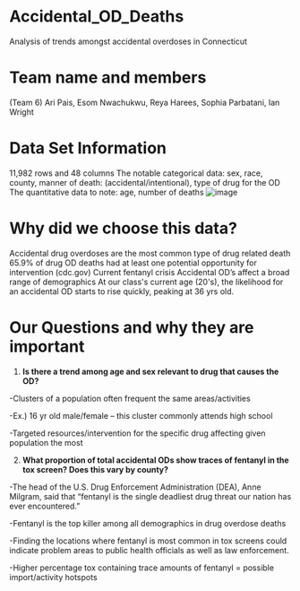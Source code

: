 # Accidental_OD_Deaths
Analysis of trends amongst accidental overdoses in Connecticut
# Team name and members
(Team 6) Ari Pais, Esom Nwachukwu, Reya Harees, Sophia Parbatani, Ian Wright
# Data Set Information
11,982 rows and 48 columns
The notable categorical data: sex, race, county, manner of death: (accidental/intentional), type of drug for the OD
The quantitative data to note: age, number of deaths
![image](https://github.com/user-attachments/assets/13d01148-403b-4a23-8df4-c41cde18f6a3)
# Why did we choose this data?
Accidental drug overdoses are the most common type of drug related death
65.9% of drug OD deaths had at least one potential opportunity for intervention (cdc.gov)
Current fentanyl crisis
Accidental OD’s affect a broad range of demographics
At our class's current age (20's), the likelihood for an accidental OD starts to rise quickly, peaking at 36 yrs old.
# Our Questions and why they are important
1) __Is there a trend among age and sex relevant to drug that causes the OD?__
	
 -Clusters of a population often frequent the same areas/activities

-Ex.) 16 yr old male/female – this cluster commonly attends high school

-Targeted resources/intervention for the specific drug affecting given population the most


2) __What proportion of total accidental ODs show traces of fentanyl in the tox screen? Does this vary by county?__

 -The head of the U.S. Drug Enforcement Administration (DEA), Anne Milgram, said that “fentanyl is the single deadliest drug threat our nation has ever encountered.”

-Fentanyl is the top killer among all demographics in drug overdose deaths

-Finding the locations where fentanyl is most common in tox screens could indicate problem areas to public health officials as well as law enforcement. 

-Higher percentage tox containing trace amounts of fentanyl = possible import/activity hotspots



